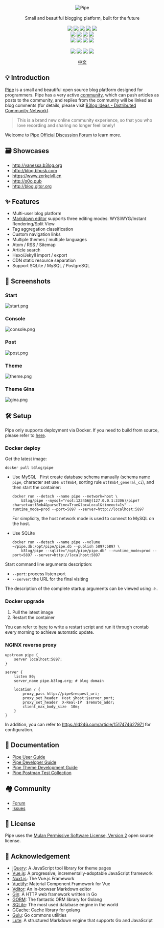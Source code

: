 <p align = "center">
<img alt="Pipe" src="https://static.b3log.org/images/brand/pipe-128.png">
<br><br>
Small and beautiful blogging platform, built for the future
<br><br>
<a title="Build Status" target="_blank" href="https://travis-ci.org/88250/pipe"><img src="https://img.shields.io/travis/88250/pipe.svg?style=flat-square"></a>
<a title="Go Report Card" target="_blank" href="https://goreportcard.com/report/github.com/88250/pipe"><img src="https://goreportcard.com/badge/github.com/88250/pipe?style=flat-square"></a>
<a title="Coverage Status" target="_blank" href="https://coveralls.io/repos/github/88250/pipe/badge.svg?branch=master"><img src="https://img.shields.io/coveralls/github/88250/pipe.svg?style=flat-square&color=CC9933"></a>
<a title="Code Size" target="_blank" href="https://github.com/88250/pipe"><img src="https://img.shields.io/github/languages/code-size/88250/pipe.svg?style=flat-square"></a>
<a title="GPLv3" target="_blank" href="https://github.com/88250/pipe/blob/master/LICENSE"><img src="https://img.shields.io/badge/license-GPLv3-orange.svg?style=flat-square"></a>
<br>
<a title="Releases" target="_blank" href="https://github.com/88250/pipe/releases"><img src="https://img.shields.io/github/release/88250/pipe.svg?style=flat-square"></a>
<a title="Release Date" target="_blank" href="https://github.com/88250/pipe/releases"><img src="https://img.shields.io/github/release-date/88250/pipe.svg?style=flat-square&color=99CCFF"></a>
<a title="Docker Image CI" target="_blank" href="https://github.com/88250/pipe/actions"><img src="https://img.shields.io/github/workflow/status/88250/pipe/Docker%20Image%20CI?label=Actions&logo=github&style=flat-square"></a>
<a title="Docker Pulls" target="_blank" href="https://hub.docker.com/r/b3log/pipe"><img src="https://img.shields.io/docker/pulls/b3log/pipe.svg?style=flat-square&color=blueviolet"></a>
<br>
<a title="GitHub Commits" target="_blank" href="https://github.com/88250/pipe/commits/master"><img src="https://img.shields.io/github/commit-activity/m/88250/pipe.svg?style=flat-square"></a>
<a title="Last Commit" target="_blank" href="https://github.com/88250/pipe/commits/master"><img src="https://img.shields.io/github/last-commit/88250/pipe.svg?style=flat-square&color=FF9900"></a>
<a title="GitHub Pull Requests" target="_blank" href="https://github.com/88250/pipe/pulls"><img src="https://img.shields.io/github/issues-pr-closed/88250/pipe.svg?style=flat-square&color=FF9966"></a>
<a title="Hits" target="_blank" href="https://github.com/88250/hits"><img src="https://hits.b3log.org/88250/pipe.svg"></a>
<br><br>
<a title="GitHub Watchers" target="_blank" href="https://github.com/88250/pipe/watchers"><img src="https://img.shields.io/github/watchers/88250/pipe.svg?label=Watchers&style=social"></a>  
<a title="GitHub Stars" target="_blank" href="https://github.com/88250/pipe/stargazers"><img src="https://img.shields.io/github/stars/88250/pipe.svg?label=Stars&style=social"></a>  
<a title="GitHub Forks" target="_blank" href="https://github.com/88250/pipe/network/members"><img src="https://img.shields.io/github/forks/88250/pipe.svg?label=Forks&style=social"></a>  
<a title="Author GitHub Followers" target="_blank" href="https://github.com/88250"><img src="https://img.shields.io/github/followers/88250.svg?label=Followers&style=social"></a>
</p>

<p align="center">
<a href="https://github.com/88250/pipe/blob/master/README.md">中文</a>
</p>

## 💡 Introduction

[Pipe](https://github.com/88250/pipe) is a small and beautiful open source blog platform designed for programmers. Pipe has a very active [community](https://ld246.com), which can push articles as posts to the community, and replies from the community will be linked as blog comments (for details, please visit [B3log Ideas - Distributed Community Network](https://ld246.com/article/1546941897596)).

> This is a brand new online community experience, so that you who love recording and sharing no longer feel lonely!

Welcome to [Pipe Official Discussion Forum](https://ld246.com/tag/pipe) to learn more.

## 🗃 Showcases

* http://vanessa.b3log.org
* http://blog.bhusk.com
* https://www.zorkelvll.cn
* http://o0o.pub
* http://blog.gitor.org

## ✨ Features

* Multi-user blog platform
* [Markdown editor](https://github.com/Vanessa219/vditor) supports three editing modes: WYSIWYG/Instant Rendering/Split View
* Tag aggregation classification
* Custom navigation links
* Multiple themes / multiple languages
* Atom / RSS / Sitemap
* Article search
* Hexo/Jekyll import / export
* CDN static resource separation
* Support SQLite / MySQL / PostgreSQL

## 🎨 Screenshots

### Start

![start.png](https://img.hacpai.com/file/2020/04/start-7fb7b415.png)

### Console

![console.png](https://img.hacpai.com/file/2020/04/console-047922de.png)

### Post

![post.png](https://img.hacpai.com/file/2020/04/post-f52cbd5c.png)

### Theme

![theme.png](https://img.hacpai.com/file/2020/04/theme-d2799005.png)

### Theme Gina

![gina.png](https://img.hacpai.com/file/2020/04/gina-d7fe2313.png)

## 🛠️ Setup

Pipe only supports deployment via Docker. If you need to build from source, please refer to [here](https://ld246.com/article/1533965022328).

### Docker deploy

Get the latest image: 

```shell
docker pull b3log/pipe
```

* Use MySQL
  First create database schema manually (schema name `pipe`, character set use` utf8mb4`, sorting rule `utf8mb4_general_ci`), and then start the container:

  ```shell
  docker run --detach --name pipe --network=host \
      b3log/pipe --mysql="root:123456@(127.0.0.1:3306)/pipe?charset=utf8mb4&parseTime=True&loc=Local&timeout=1s" --runtime_mode=prod --port=5897 --server=http://localhost:5897
  ```

  For simplicity, the host network mode is used to connect to MySQL on the host.
* Use SQLite

  ```shell
  docker run --detach --name pipe --volume ~/pipe.db:/opt/pipe/pipe.db --publish 5897:5897 \
      b3log/pipe --sqlite="/opt/pipe/pipe.db" --runtime_mode=prod --port=5897 --server=http://localhost:5897
  ```

Start command line arguments description:

* `--port`: process listen port
* `--server`: the URL for the final visiting

The description of the complete startup arguments can be viewed using `-h`.

### Docker upgrade

1. Pull the latest image
2. Restart the container

You can refer to [here](https://github.com/88250/pipe/blob/master/docker-restart.sh) to write a restart script and run it through crontab every morning to achieve automatic update.

### NGINX reverse proxy

```nginx
upstream pipe {
    server localhost:5897;
}

server {
    listen 80;
    server_name pipe.b3log.org; # blog domain

    location / {
        proxy_pass http://pipe$request_uri;
        proxy_set_header  Host $host:$server_port;
        proxy_set_header  X-Real-IP  $remote_addr;
        client_max_body_size  10m;
    }
}
```

In addition, you can refer to https://ld246.com/article/1517474627971 for configuration.

## 📜 Documentation

* [Pipe User Guide](https://ld246.com/article/1513761942333)
* [Pipe Developer Guide](https://ld246.com/article/1533965022328)
* [Pipe Theme Development Guide](https://ld246.com/article/1512550354920)
* [Pipe Postman Test Collection](https://www.getpostman.com/collections/900ddef64ad0e60479a6)

## 🏘️ Community

* [Forum](https://ld246.com/tag/pipe)
* [Issues](https://github.com/88250/pipe/issues/new/choose)

## 📄 License

Pipe uses the [Mulan Permissive Software License, Version 2](http://license.coscl.org.cn/MulanPSL2) open source license.

## 🙏 Acknowledgement

* [jQuery](https://github.com/jquery/jquery): A JavaScript tool library for theme pages
* [Vue.js](https://github.com/vuejs/vue): A progressive, incrementally-adoptable JavaScript framework
* [Nuxt.js](https://github.com/nuxt/nuxt.js): The Vue.js Framework
* [Vuetify](https://github.com/vanessa219/vuetify): Material Component Framework for Vue
* [Vditor](https://github.com/Vanessa219/vditor): An In-browser Markdown editor
* [Gin](https://github.com/gin-gonic/gin): A HTTP web framework written in Go
* [GORM](https://github.com/jinzhu/gorm): The fantastic ORM library for Golang
* [SQLite](https://www.sqlite.org): The most used database engine in the world
* [GCache](https://github.com/bluele/gcache): Cache library for golang
* [Gulu](https://github.com/88250/gulu): Go commons utilities
* [Lute](https://github.com/88250/lute): A structured Markdown engine that supports Go and JavaScript
